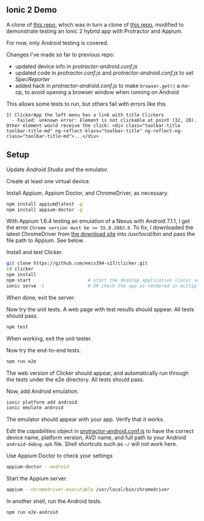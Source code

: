 ## Ionic 2 Demo

A  clone of [this repo](https://github.com/balakirevs/clicker), which was in turn a clone of [this repo](https://github.com/lathonez/clicker), modified to demonstrate testing an Ionic 2 hybrid app with Protractor and Appium.

For now, only Android testing is covered.

Changes I've made so far to previous repo:

- updated device info in *protractor-android.conf.js*
- updated code in *protractor.conf.js* and *protractor-android.conf.js* to set  *SpecReporter*
- added hack in *protractor-android.conf.js* to make `browser.get()` a no-op, to avoid opening a browser window when running on Android

This allows some tests to run, but others fail with errors like this

```
1) ClickerApp the left menu has a link with title Clickers
  - Failed: unknown error: Element is not clickable at point (32, 28). Other element would receive the click: <div class="toolbar-title toolbar-title-md" ng-reflect-klass="toolbar-title" ng-reflect-ng-class="toolbar-title-md">...</div>
```

## Setup

Update *Android Studio* and the emulator.

Create at least one virtual device.

Install Appium, Appium Doctor, and ChromeDriver, as necessary.

```bash
npm install appium@latest -g 
npm install appium-doctor -g
```

With Appium 1.6.4 testing an emulation of a Nexus with Android 7.1.1, I get the error
`Chrome version must be >= 55.0.2883.0`. To fix, I downloaded the latest
ChromeDriver from [the download site](https://sites.google.com/a/chromium.org/chromedriver/downloads)
into */usr/local/bin* and pass the file path to Appium. See below.

Install and test Clicker.

```bash
git clone https://github.com/eecs394-s17/clicker.git
cd clicker
npm install
npm start                     # start the desktop application (ionic serve)
ionic serve -l                # OR check the app as rendered in multiple platforms
```

When done, exit the server.

Now try the unit tests. A web page with test results should appear. All tests should pass.

```bash
npm test
```

When working, exit the unit tester.

Now try the end-to-end tests.

```bash
npm run e2e
```

The web version of Clicker should appear, and automatically run through the tests
under the e2e directory. All tests should pass.

Now, add Android emulation.

```bash
ionic platform add android
ionic emulate android
```

The emulator should appear with your app. Verify that it works.

Edit the *capabilities* object in [protractor-android.conf.js](protractor-android.conf.js) to
have the correct device name, platform version, AVD name, and full path
to your Android `android-debug.apk` file. Shell shortcuts such as `~/` will not
work here.

Use Appium Doctor to check your settings

```bash
appium-doctor --android
```

Start the Appium server.

```bash
appium --chromedriver-executable /usr/local/bin/chromedriver
```

In another shell, run the Android tests.

```bash
npm run e2e-android
```

